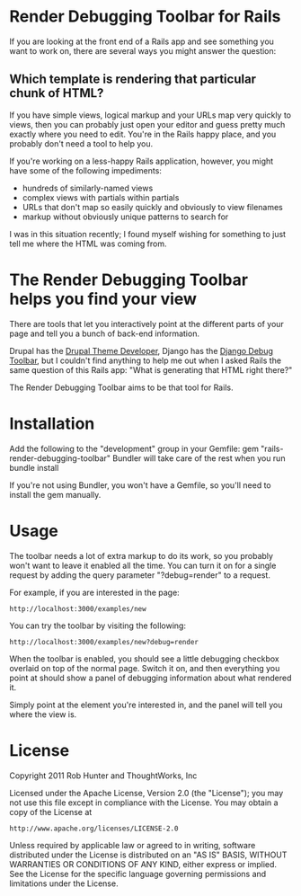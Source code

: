 # Render Debugging Toolbar for Rails

If you are looking at the front end of a Rails app and see something you want to
work on, there are several ways you might answer the question:

## Which template is rendering that particular chunk of HTML?

If you have simple views, logical markup and your URLs map very quickly to
views, then you can probably just open your editor and guess pretty much
exactly where you need to edit. You're in the Rails happy place, and you
probably don't need a tool to help you.

If you're working on a less-happy Rails application, however, you might have
some of the following impediments:

 * hundreds of similarly-named views
 * complex views with partials within partials
 * URLs that don't map so easily quickly and obviously to view filenames
 * markup without obviously unique patterns to search for

I was in this situation recently; I found myself wishing for something
to just tell me where the HTML was coming from.

# The Render Debugging Toolbar helps you find your view

There are tools that let you interactively point at the different parts of
your page and tell you a bunch of back-end information.

Drupal has the [Drupal Theme Developer][1], Django has the
[Django Debug Toolbar][2], but I couldn't find anything to
help me out when I asked Rails the same question of this Rails app:
"What is generating that HTML right there?"

The Render Debugging Toolbar aims to be that tool for Rails.

# Installation

  Add the following to the "development" group in your Gemfile:
    gem "rails-render-debugging-toolbar"
  Bundler will take care of the rest when you run
    bundle install
  
  If you're not using Bundler, you won't have a Gemfile, so you'll need
  to install the gem manually.

# Usage

The toolbar needs a lot of extra markup to do its work, so you probably won't
want to leave it enabled all the time. You can turn it on for a single request
by adding the query parameter "?debug=render" to a request.

For example, if you are interested in the page:

    http://localhost:3000/examples/new

You can try the toolbar by visiting the following:

    http://localhost:3000/examples/new?debug=render

When the toolbar is enabled, you should see a little debugging checkbox overlaid
on top of the normal page. Switch it on, and then everything you point at should
show a panel of debugging information about what rendered it.

Simply point at the element you're interested in, and the panel will tell you
where the view is.



[1]: http://drupal.org/project/devel_themer
[2]: https://github.com/robhudson/django-debug-toolbar


# License

Copyright 2011 Rob Hunter and ThoughtWorks, Inc

Licensed under the Apache License, Version 2.0 (the "License");
you may not use this file except in compliance with the License.
You may obtain a copy of the License at

    http://www.apache.org/licenses/LICENSE-2.0

Unless required by applicable law or agreed to in writing, software
distributed under the License is distributed on an "AS IS" BASIS,
WITHOUT WARRANTIES OR CONDITIONS OF ANY KIND, either express or implied.
See the License for the specific language governing permissions and
limitations under the License.
